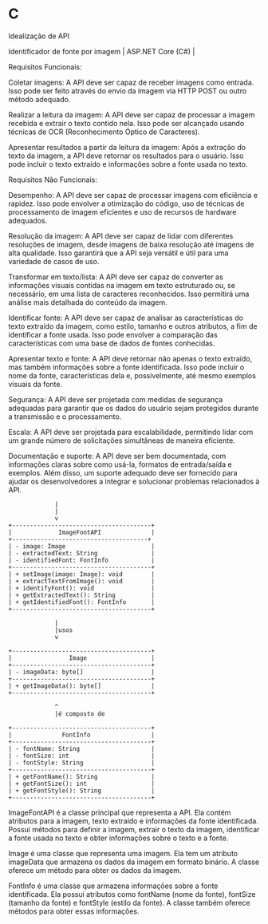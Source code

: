 # C
Idealização de API

Identificador de fonte por imagem	| ASP.NET Core (C#) |

Requisitos Funcionais:

Coletar imagens: A API deve ser capaz de receber imagens como entrada. Isso pode ser feito através do envio da imagem via HTTP POST ou outro método adequado.

Realizar a leitura da imagem: A API deve ser capaz de processar a imagem recebida e extrair o texto contido nela. Isso pode ser alcançado usando técnicas de OCR (Reconhecimento Óptico de Caracteres).

Apresentar resultados a partir da leitura da imagem: Após a extração do texto da imagem, a API deve retornar os resultados para o usuário. Isso pode incluir o texto extraído e informações sobre a fonte usada no texto.

Requisitos Não Funcionais:

Desempenho: A API deve ser capaz de processar imagens com eficiência e rapidez. Isso pode envolver a otimização do código, uso de técnicas de processamento de imagem eficientes e uso de recursos de hardware adequados.

Resolução da imagem: A API deve ser capaz de lidar com diferentes resoluções de imagem, desde imagens de baixa resolução até imagens de alta qualidade. Isso garantirá que a API seja versátil e útil para uma variedade de casos de uso.

Transformar em texto/lista: A API deve ser capaz de converter as informações visuais contidas na imagem em texto estruturado ou, se necessário, em uma lista de caracteres reconhecidos. Isso permitirá uma análise mais detalhada do conteúdo da imagem.

Identificar fonte: A API deve ser capaz de analisar as características do texto extraído da imagem, como estilo, tamanho e outros atributos, a fim de identificar a fonte usada. Isso pode envolver a comparação das características com uma base de dados de fontes conhecidas.

Apresentar texto e fonte: A API deve retornar não apenas o texto extraído, mas também informações sobre a fonte identificada. Isso pode incluir o nome da fonte, características dela e, possivelmente, até mesmo exemplos visuais da fonte.

Segurança: A API deve ser projetada com medidas de segurança adequadas para garantir que os dados do usuário sejam protegidos durante a transmissão e o processamento.

Escala: A API deve ser projetada para escalabilidade, permitindo lidar com um grande número de solicitações simultâneas de maneira eficiente.

Documentação e suporte: A API deve ser bem documentada, com informações claras sobre como usá-la, formatos de entrada/saída e exemplos. Além disso, um suporte adequado deve ser fornecido para ajudar os desenvolvedores a integrar e solucionar problemas relacionados à API.


                 |
                 |
                 v
	+---------------------------------------+
	|             ImageFontAPI              |
  	+--------------------------------------+
  	| - image: Image                        |
  	| - extractedText: String               |
  	| - identifiedFont: FontInfo            |
  	+---------------------------------------+
  	| + setImage(image: Image): void        |
  	| + extractTextFromImage(): void        |
  	| + identifyFont(): void                |
 	| + getExtractedText(): String          |
 	| + getIdentifiedFont(): FontInfo       |
 	+---------------------------------------+

                 |
                 |usos
                 v

 	+---------------------------------------+
  	|                Image                  |
  	+---------------------------------------+
  	| - imageData: byte[]                   |
  	+---------------------------------------+
  	| + getImageData(): byte[]              |
  	+---------------------------------------+

                 ^
                 |é composto de
                 
  	+---------------------------------------+
  	|              FontInfo                 |
  	+---------------------------------------+
  	| - fontName: String                    |
  	| - fontSize: int                       |
  	| - fontStyle: String                   |
  	+---------------------------------------+
  	| + getFontName(): String               |
  	| + getFontSize(): int                  |
  	| + getFontStyle(): String              |
  	+---------------------------------------+


ImageFontAPI é a classe principal que representa a API. Ela contém atributos para a imagem, texto extraído e informações da fonte identificada. Possui métodos para definir a imagem, extrair o texto da imagem, identificar a fonte usada no texto e obter informações sobre o texto e a fonte.

Image é uma classe que representa uma imagem. Ela tem um atributo imageData que armazena os dados da imagem em formato binário. A classe oferece um método para obter os dados da imagem.

FontInfo é uma classe que armazena informações sobre a fonte identificada. Ela possui atributos como fontName (nome da fonte), fontSize (tamanho da fonte) e fontStyle (estilo da fonte). A classe também oferece métodos para obter essas informações.



